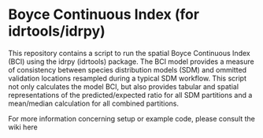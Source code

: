 Boyce Continuous Index (for idrtools/idrpy)
=============

This repository contains a script to run the spatial Boyce Continuous Index (BCI) using the idrpy (idrtools) package.  The BCI model provides a measure of consistency between species distribution models (SDM) and ommitted validation locations resampled during a typical SDM workflow.  This script not only calculates the model BCI, but also provides tabular and spatial representations of the predicted/expected ratio for all SDM partitions and a mean/median calculation for all combined partitions.  

For more information concerning setup or example code, please consult the wiki here 
